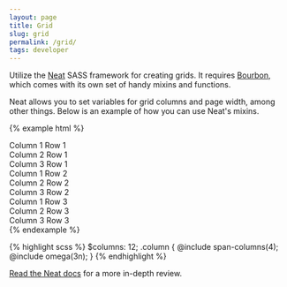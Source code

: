 ```yaml
---
layout: page
title: Grid
slug: grid
permalink: /grid/
tags: developer
---
```


Utilize the [Neat](http://neat.bourbon.io/) SASS framework for creating grids. It requires [Bourbon](http://bourbon.io/), which comes with its own set of handy mixins and functions.

Neat allows you to set variables for grid columns and page width, among other things. Below is an example of how you can use Neat's mixins.

{% example html %}
<div class="column">Column 1 Row 1</div>
<div class="column">Column 2 Row 1</div>
<div class="column">Column 3 Row 1</div>
<div class="column">Column 1 Row 2</div>
<div class="column">Column 2 Row 2</div>
<div class="column">Column 3 Row 2</div>
<div class="column">Column 1 Row 3</div>
<div class="column">Column 2 Row 3</div>
<div class="column">Column 3 Row 3</div>
{% endexample %}

{% highlight scss %}
$columns: 12;
.column {
    @include span-columns(4);
    @include omega(3n);
}
{% endhighlight %}

[Read the Neat docs](http://thoughtbot.github.io/neat-docs/latest/) for a more in-depth review.
